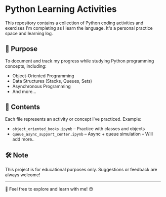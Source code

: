 # Python Learning Activities

This repository contains a collection of Python coding activities and exercises I'm completing as I learn the language. It's a personal practice space and learning log.

## 📘 Purpose

To document and track my progress while studying Python programming concepts, including:
- Object-Oriented Programming
- Data Structures (Stacks, Queues, Sets)
- Asynchronous Programming
- And more...

## 📂 Contents

Each file represents an activity or concept I've practiced. Example:
- `object_oriented_books.ipynb` – Practice with classes and objects
- `queue_async_support_center.ipynb` – Async + queue simulation
– Will add more..

## 🛠️ Note

This project is for educational purposes only. Suggestions or feedback are always welcome!

---

📌 Feel free to explore and learn with me! 😊
